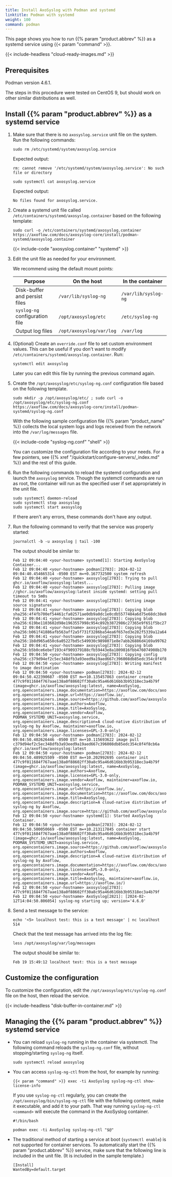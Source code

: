 ```yaml
---
title: Install AxoSyslog with Podman and systemd
linktitle: Podman with systemd
weight: 100
command: podman
---
```

<!-- This file is under the copyright of Axoflow, and licensed under Apache License 2.0, except for using the Axoflow and AxoSyslog trademarks. -->

This page shows you how to run {{% param "product.abbrev" %}} as a systemd service using {{< param "command" >}}.

{{< include-headless "cloud-ready-images.md" >}}

## Prerequisites

Podman version 4.6.1.

The steps in this procedure were tested on CentOS 9, but should work on other similar distributions as well.

## Install {{% param "product.abbrev" %}} as a systemd service

1. Make sure that there is no `axosyslog.service` unit file on the system. Run the following commands:

    ```shell
    sudo rm /etc/systemd/system/axosyslog.service
    ```

    Expected output:

    ```shell
    rm: cannot remove '/etc/systemd/system/axosyslog.service': No such file or directory
    ```

    ```shell
    sudo systemctl cat axosyslog.service
    ```

    Expected output:

    ```shell
    No files found for axosyslog.service.
    ```

1. Create a systemd unit file called `/etc/containers/systemd/axosyslog.container` based on the following template:

    <!-- FIXME URLs are hardcoded, should use a parameter for the url somehow (or a shortcode that returns the absURL of the file in the parameter) -->
    ```shell
    sudo curl -o /etc/containers/systemd/axosyslog.container https://axoflow.com/docs/axosyslog-core/install/podman-systemd/axosyslog.container
    ```

    {{< include-code "axosyslog.container" "systemd" >}}

1. Edit the unit file as needed for your environment.

    We recommend using the default mount points:

    | Purpose    | On the host | In the container |
    | -------- | ------- | ------- |
    | Disk-buffer and persist files  | `/var/lib/syslog-ng` | `/var/lib/syslog-ng` |
    | `syslog-ng` configuration file | `/opt/axosyslog/etc` | `/etc/syslog-ng` |
    | Output log files    | `/opt/axosyslog/var/log` | `/var/log` |

1. (Optional) Create an `override.conf` file to set custom environment values. This can be useful if you don't want to modify `/etc/containers/systemd/axosyslog.container`. Run:

    ```shell
    systemctl edit axosyslog
    ```

    Later you can edit this file by running the previous command again.

1. Create the `/opt/axosyslog/etc/syslog-ng.conf` configuration file based on the following template.

    ```shell
    sudo mkdir -p /opt/axosyslog/etc/ ; sudo curl -o /opt/axosyslog/etc/syslog-ng.conf https://axoflow.com/docs/axosyslog-core/install/podman-systemd/syslog-ng.conf
    ```

    With the following sample configuration file {{% param "product_name" %}} collects the local system logs and logs received from the network into the `/var/log/messages` file.

    {{< include-code "syslog-ng.conf" "shell" >}}

    You can customize the configuration file according to your needs. For a few pointers, see {{% xref "/quickstart/configure-servers/_index.md" %}} and the rest of this guide.

1. Run the following commands to reload the systemd configuration and launch the `axosyslog` service. Though the systemctl commands are run as root, the container will run as the specified user if set appropriately in the unit file.

    ```shell
    sudo systemctl daemon-reload
    sudo systemctl stop axosyslog
    sudo systemctl start axosyslog
    ```

    If there aren't any errors, these commands don't have any output.

1. Run the following command to verify that the service was properly started:

    ```shell
    journalctl -b -u axosyslog | tail -100
    ```

    The output should be similar to:

    ```shell
    Feb 12 09:04:40 <your-hostname> systemd[1]: Starting AxoSyslog Container...
    Feb 12 09:04:40 <your-hostname> podman[2783]: 2024-02-12 09:04:40.454665314 -0500 EST m=+0.167732500 system refresh
    Feb 12 09:04:40 <your-hostname> axosyslog[2783]: Trying to pull ghcr.io/axoflow/axosyslog:latest...
    Feb 12 09:04:40 <your-hostname> axosyslog[2783]: Pulling image //ghcr.io/axoflow/axosyslog:latest inside systemd: setting pull timeout to 5m0s
    Feb 12 09:04:41 <your-hostname> axosyslog[2783]: Getting image source signatures
    Feb 12 09:04:41 <your-hostname> axosyslog[2783]: Copying blob sha256:4f4fb700ef54461cfa02571ae0db9a0dc1e0cdb5577484a6d75e68dc38e8acc1
    Feb 12 09:04:41 <your-hostname> axosyslog[2783]: Copying blob sha256:619be1103602d98e1963557998c954c892b3872986c27365e9f651f5bc27cab8
    Feb 12 09:04:41 <your-hostname> axosyslog[2783]: Copying blob sha256:b061f41886afb563aff2a5f731f3286ba54ea6f657ed3e282f5339a12a64c5ef
    Feb 12 09:04:41 <your-hostname> axosyslog[2783]: Copying blob sha256:1b8d965a650c6a05227bd5c549930c9898071e8e7abb26886d4169a99762de0a
    Feb 12 09:04:41 <your-hostname> axosyslog[2783]: Copying blob sha256:b5b0ce6ebef193c4f909379188cfb59443e8a1809816fbb476074908b170b4d1
    Feb 12 09:04:50 <your-hostname> axosyslog[2783]: Copying config sha256:c379d94ef2c5ec348dfb3a93eed9a19aed667c396008db85edc354c8f4f8cb6a
    Feb 12 09:04:50 <your-hostname> axosyslog[2783]: Writing manifest to image destination
    Feb 12 09:04:50 <your-hostname> podman[2783]: 2024-02-12 09:04:50.422390687 -0500 EST m=+10.135457863 container create 477c9f011684f767aae138a0f88602ff30a8c95a46d616bb3b95318ec3a4b79f (image=ghcr.io/axoflow/axosyslog:latest, name=AxoSyslog, org.opencontainers.image.documentation=https://axoflow.com/docs/axosyslog/docs/, org.opencontainers.image.url=https://axoflow.io/, org.opencontainers.image.source=https://github.com/axoflow/axosyslog, org.opencontainers.image.authors=Axoflow, org.opencontainers.image.title=AxoSyslog, org.opencontainers.image.vendor=Axoflow, PODMAN_SYSTEMD_UNIT=axosyslog.service, org.opencontainers.image.description=A cloud-native distribution of syslog-ng by Axoflow, maintainer=axoflow.io, org.opencontainers.image.licenses=GPL-3.0-only)
    Feb 12 09:04:50 <your-hostname> podman[2783]: 2024-02-12 09:04:50.402626446 -0500 EST m=+10.115693622 image pull c379d94ef2c5ec348dfb3a93eed9a19aed667c396008db85edc354c8f4f8cb6a ghcr.io/axoflow/axosyslog:latest
    Feb 12 09:04:50 <your-hostname> podman[2783]: 2024-02-12 09:04:50.489925509 -0500 EST m=+10.202992695 container init 477c9f011684f767aae138a0f88602ff30a8c95a46d616bb3b95318ec3a4b79f (image=ghcr.io/axoflow/axosyslog:latest, name=AxoSyslog, org.opencontainers.image.authors=Axoflow, org.opencontainers.image.licenses=GPL-3.0-only, org.opencontainers.image.vendor=Axoflow, maintainer=axoflow.io, PODMAN_SYSTEMD_UNIT=axosyslog.service, org.opencontainers.image.url=https://axoflow.io/, org.opencontainers.image.documentation=https://axoflow.com/docs/axosyslog/docs/, org.opencontainers.image.title=AxoSyslog, org.opencontainers.image.description=A cloud-native distribution of syslog-ng by Axoflow, org.opencontainers.image.source=https://github.com/axoflow/axosyslog)
    Feb 12 09:04:50 <your-hostname> systemd[1]: Started AxoSyslog Container.
    Feb 12 09:04:50 <your-hostname> podman[2783]: 2024-02-12 09:04:50.500050669 -0500 EST m=+10.213117845 container start 477c9f011684f767aae138a0f88602ff30a8c95a46d616bb3b95318ec3a4b79f (image=ghcr.io/axoflow/axosyslog:latest, name=AxoSyslog, PODMAN_SYSTEMD_UNIT=axosyslog.service, org.opencontainers.image.source=https://github.com/axoflow/axosyslog, org.opencontainers.image.authors=Axoflow, org.opencontainers.image.description=A cloud-native distribution of syslog-ng by Axoflow, org.opencontainers.image.documentation=https://axoflow.com/docs/axosyslog/docs/, org.opencontainers.image.licenses=GPL-3.0-only, org.opencontainers.image.vendor=Axoflow, org.opencontainers.image.title=AxoSyslog, maintainer=axoflow.io, org.opencontainers.image.url=https://axoflow.io/)
    Feb 12 09:04:50 <your-hostname> axosyslog[2783]: 477c9f011684f767aae138a0f88602ff30a8c95a46d616bb3b95318ec3a4b79f
    Feb 12 09:04:50 <your-hostname> AxoSyslog[2821]: [2024-02-12T14:04:50.806054] syslog-ng starting up; version='4.6.0'
    ```

1. Send a test message to the service:

    ```shell
    echo '<5> localhost test: this is a test message' | nc localhost 514
    ```

    Check that the test message has arrived into the log file:

    ```shell
    less /opt/axosyslog/var/log/messages
    ```

    The output should be similar to:

    ```shell
    Feb 19 15:49:12 localhost test: this is a test message
    ```

## Customize the configuration

To customize the configuration, edit the `/opt/axosyslog/etc/syslog-ng.conf` file on the host, then reload the service.

{{< include-headless "disk-buffer-in-container.md" >}}
<!-- FIXME check and adapt the diskbuffer section, note that the sample unit file uses the persist dir for storing diskbuffers-->

## Managing the {{% param "product.abbrev" %}} systemd service

- You can reload `syslog-ng` running in the container via systemctl. The following command reloads the `syslog-ng.conf` file, without stopping/starting `syslog-ng` itself.

    ```shell
    sudo systemctl reload axosyslog
    ```

- You can access `syslog-ng-ctl` from the host, for example by running:

    ```shell
    {{< param "command" >}} exec -ti AxoSyslog syslog-ng-ctl show-license-info
    ```

    If you use `syslog-ng-ctl` regularly, you can create the `/opt/axosyslog/bin/syslog-ng-ctl` file with the following content, make it executable, and add it to your path. That way running `syslog-ng-ctl <command>` will execute the command in the AxoSyslog container.

    ```shell
    #!/bin/bash  

    podman exec -ti AxoSyslog syslog-ng-ctl "$@"  
    ```

- The traditional method of starting a service at boot (`systemctl enable`) is not supported for container services. To automatically start the {{% param "product.abbrev" %}} service, make sure that the following line is included in the unit file. (It is included in the sample template.)

    ```systemd
    [Install]
    WantedBy=default.target
    ```
